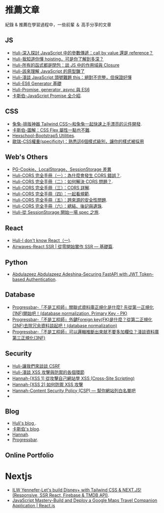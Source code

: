 # 推薦文章
紀錄 & 推薦在學習過程中，一些前輩 ＆ 高手分享的文章

## JS
- [Huli-深入探討 JavaScript 中的參數傳遞：call by value 還是 reference？](https://github.com/aszx87410/blog/issues/30)  
- [Huli-我知道你懂 hoisting，可是你了解到多深？](https://github.com/aszx87410/blog/issues/34)  
- [Huli-所有的函式都是閉包：談 JS 中的作用域與 Closure](https://github.com/aszx87410/blog/issues/35)  
- [Huli-該來理解 JavaScript 的原型鍊了](https://github.com/aszx87410/blog/issues/18)  
- [Huli-淺談 JavaScript 頭號難題 this：絕對不完整，但保證好懂](https://github.com/aszx87410/blog/issues/39)  
- [Huli-ES6 Generator 基礎](https://github.com/aszx87410/blog/issues/1)  
- [Huli-Promise, generator, async 與 ES6](https://github.com/aszx87410/blog/issues/2)  
- [卡斯伯-JavaScript Promise 全介紹](https://wcc723.github.io/development/2020/02/16/all-new-promise/). 


## CSS
- [兔兔-排版神器 Tailwind CSS～和兔兔一起快速上手漂亮的元件開發](https://ithelp.ithome.com.tw/articles/10259296). 
- [卡斯伯-圖解：CSS Flex 屬性一點也不難](https://wcc723.github.io/css/2017/07/21/css-flex/). 
- [Hexschool-Bootstrap5 Utilities](https://bootstrap5.hexschool.com/docs/5.0/getting-started/introduction/). 
- [歐瑞-CSS權重(specificity)：熟悉這6個樣式級別，讓你的樣式被採用](https://selflearningsuccess.com/css-specificity/)


## Web's Others
- [PG-Cookie、LocalStorage、SessionStorage 差異](https://bebeboboha.github.io/2019/06/18/cookie-localstorage-sessionstorage/)
- [Huli-CORS 完全手冊（一）：為什麼會發生 CORS 錯誤？](https://github.com/aszx87410/blog/issues/68). 
- [Huli-CORS 完全手冊（二）：如何解決 CORS 問題？](https://github.com/aszx87410/blog/issues/69). 
- [Huli-CORS 完全手冊（三）：CORS 詳解](https://github.com/aszx87410/blog/issues/70). 
- [Huli-CORS 完全手冊（四）：一起看規範](https://github.com/aszx87410/blog/issues/71). 
- [Huli-CORS 完全手冊（五）：跨來源的安全性問題](https://github.com/aszx87410/blog/issues/72). 
- [Huli-CORS 完全手冊（六）：總結、後記與遺珠](https://github.com/aszx87410/blog/issues/73). 
- [Huli-從 SessionStorage 開始一場 spec 之旅](https://github.com/aszx87410/blog/issues/62). 


## React
- [Huli-I don't know React（一)](https://github.com/aszx87410/blog/issues/64). 
- [Airwaves-React SSR | 從零開始實作 SSR — 基礎篇](https://medium.com/%E6%89%8B%E5%AF%AB%E7%AD%86%E8%A8%98/server-side-rendering-ssr-in-reactjs-part1-d2a11890abfc). 


## Python
- [Abdulazeez Abdulazeez Adeshina-Securing FastAPI with JWT Token-based Authentication](https://testdriven.io/blog/fastapi-jwt-auth/). 

## Database
- [Progressbar-「不是工程師」關聯式資料庫正規化是什麼? 先從第一正規化(1NF)開始吧！(database normalization, Primary Key - PK)](https://progressbar.tw/posts/265)
- [Progressbar-「不是工程師」外鍵Foreign key(FK)是什麼？從第二正規化(2NF)去除冗余資料談起吧！(database normalization)](https://progressbar.tw/posts/267)
- [Progressbar-「不是工程師」可以邏輯推斷出來就不要多加欄位？淺談資料庫第三正規化(3NF)](https://progressbar.tw/posts/270)


## Security
- [Huli-讓我們來談談 CSRF](https://github.com/aszx87410/blog/issues/16)
- [Huli-淺談 XSS 攻擊與防禦的各個環節](https://github.com/aszx87410/blog/issues/81)
- [Hannah-[XSS 1] 從攻擊自己網站學 XSS (Cross-Site Scripting)](https://medium.com/hannah-lin/%E5%BE%9E%E6%94%BB%E6%93%8A%E8%87%AA%E5%B7%B1%E7%B6%B2%E7%AB%99%E5%AD%B8-xss-cross-site-scripting-%E5%8E%9F%E7%90%86%E7%AF%87-fec3d1864e42)
- [Hannah-[XSS 2] 如何防禦 XSS 攻擊](https://medium.com/hannah-lin/xss-2-%E5%A6%82%E4%BD%95%E9%98%B2%E7%A6%A6-xss-%E6%94%BB%E6%93%8A-18fdf10ef5ef)
- [Hannah-Content Security Policy (CSP) — 幫你網站列白名單吧](https://medium.com/hannah-lin/content-security-policy-csp-%E5%B9%AB%E4%BD%A0%E7%B6%B2%E7%AB%99%E5%88%97%E7%99%BD%E5%90%8D%E5%96%AE%E5%90%A7-df38c990f63c)
- 

## Blog
- [Huli's blog ](https://github.com/aszx87410/blog). 
- [卡斯伯's blog](https://wcc723.github.io/). 
- [Hannah](https://medium.com/hannah-lin). 
- [Progressbar](https://progressbar.tw/posts). 


## Online Portfolio
# Nextjs
- [ILW Yennefer-Let's build Disney+ with Tailwind CSS & NEXT.JS! (Responsive, SSR React, Firebase & TMDB API)](https://www.youtube.com/watch?v=zMXHYSqltmU&ab_channel=ILWYennefer). 
- [JavaScript Mastery-Build and Deploy a Google Maps Travel Companion Application | React.js](https://www.youtube.com/watch?v=UKdQjQX1Pko&list=WL&index=2&t=1754s&ab_channel=JavaScriptMastery)

